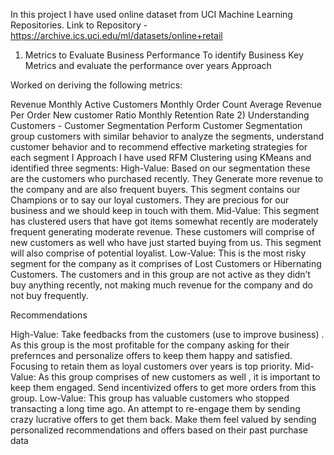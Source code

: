 In this project I have used online dataset from UCI Machine Learning Repositories. Link to Repository - https://archive.ics.uci.edu/ml/datasets/online+retail


1) Metrics to Evaluate Business Performance
To identify Business Key Metrics and evaluate the performance over years
Approach

Worked on deriving the following metrics:

Revenue
Monthly Active Customers
Monthly Order Count
Average Revenue Per Order
New customer Ratio
Monthly Retention Rate
2) Understanding Customers - Customer Segmentation
Perform Customer Segmentation group customers with similar behavior to analyze the segments, understand customer behavior and to recommend effective marketing strategies for each segment
I Approach
I have used RFM Clustering using KMeans and identified three segments:
High-Value: Based on our segmentation these are the customers who purchased recently. They Generate more revenue to the company and are also frequent buyers. This segment contains our Champions or to say our loyal customers. They are precious for our business and we should keep in touch with them.
Mid-Value: This segment has clustered users that have got items somewhat recently are moderately frequent generating moderate revenue. These customers will comprise of new customers as well who have just started buying from us. This segment will also comprise of potential loyalist.
Low-Value: This is the most risky segment for the company as it comprises of Lost Customers or Hibernating Customers. The customers and in this group are not active as they didn’t buy anything recently, not making much revenue for the company and do not buy frequently.



Recommendations

High-Value: Take feedbacks from the customers (use to improve business) . As this group is the most profitable for the company asking for their prefernces and personalize offers to keep them happy and satisfied. Focusing to retain them as loyal customers over years is top priority.
Mid-Value: As this group comprises of new customers as well , it is important to keep them engaged. Send incentivized offers to get more orders from this group.
Low-Value: This group has valuable customers who stopped transacting a long time ago. An attempt to re-engage them by sending crazy lucrative offers to get them back. Make them feel valued by sending personalized recommendations and offers based on their past purchase data
